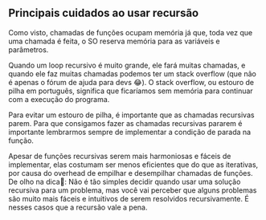 ## Principais cuidados ao usar recursão

Como visto, chamadas de funções ocupam memória já que, toda vez que uma chamada é feita, o SO reserva memória para as variáveis e parâmetros.

Quando um loop recursivo é muito grande, ele fará muitas chamadas, e quando ele faz muitas chamadas podemos ter um stack overflow (que não é apenas o fórum de ajuda para devs 😂). O stack overflow, ou estouro de pilha em português, significa que ficaríamos sem memória para continuar com a execução do programa.

Para evitar um estouro de pilha, é importante que as chamadas recursivas parem. Para que consigamos fazer as chamadas recursivas pararem é importante lembrarmos sempre de implementar a condição de parada na função.

Apesar de funções recursivas serem mais harmoniosas e fáceis de implementar, elas costumam ser menos eficientes que do que as iterativas, por causa do overhead de empilhar e desempilhar chamadas de funções.
De olho na dica👀: Não é tão simples decidir quando usar uma solução recursiva para um problema, mas você vai perceber que alguns problemas são muito mais fáceis e intuitivos de serem resolvidos recursivamente. É nesses casos que a recursão vale a pena.
